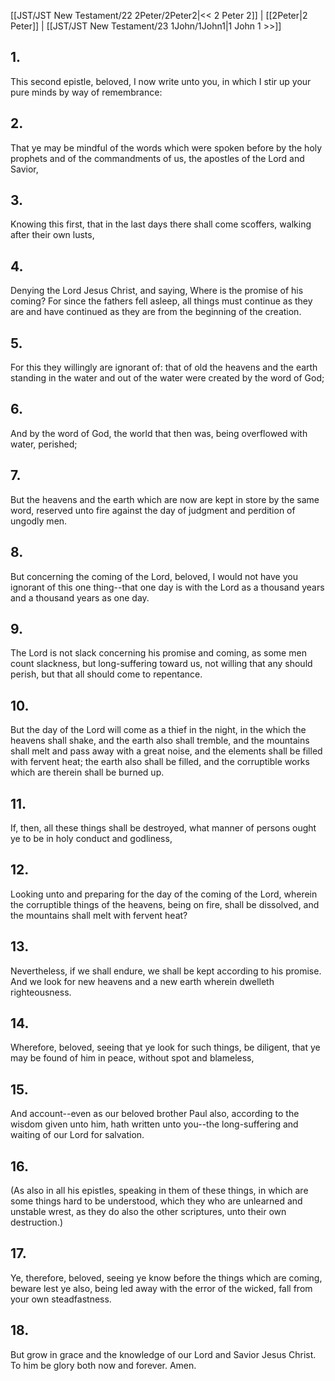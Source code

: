 [[JST/JST New Testament/22 2Peter/2Peter2|<< 2 Peter 2]] | [[2Peter|2 Peter]] | [[JST/JST New Testament/23 1John/1John1|1 John 1 >>]]
## 1.
This second epistle, beloved, I now write unto you, in which I stir up your pure minds by way of remembrance:
## 2.
That ye may be mindful of the words which were spoken before by the holy prophets and of the commandments of us, the apostles of the Lord and Savior,
## 3.
Knowing this first, that in the last days there shall come scoffers, walking after their own lusts,
## 4.
Denying the Lord Jesus Christ, and saying, Where is the promise of his coming? For since the fathers fell asleep, all things must continue as they are and have continued as they are from the beginning of the creation.
## 5.
For this they willingly are ignorant of: that of old the heavens and the earth standing in the water and out of the water were created by the word of God;
## 6.
And by the word of God, the world that then was, being overflowed with water, perished;
## 7.
But the heavens and the earth which are now are kept in store by the same word, reserved unto fire against the day of judgment and perdition of ungodly men.
## 8.
But concerning the coming of the Lord, beloved, I would not have you ignorant of this one thing\--that one day is with the Lord as a thousand years and a thousand years as one day.
## 9.
The Lord is not slack concerning his promise and coming, as some men count slackness, but long-suffering toward us, not willing that any should perish, but that all should come to repentance.
## 10.
But the day of the Lord will come as a thief in the night, in the which the heavens shall shake, and the earth also shall tremble, and the mountains shall melt and pass away with a great noise, and the elements shall be filled with fervent heat; the earth also shall be filled, and the corruptible works which are therein shall be burned up.
## 11.
If, then, all these things shall be destroyed, what manner of persons ought ye to be in holy conduct and godliness,
## 12.
Looking unto and preparing for the day of the coming of the Lord, wherein the corruptible things of the heavens, being on fire, shall be dissolved, and the mountains shall melt with fervent heat?
## 13.
Nevertheless, if we shall endure, we shall be kept according to his promise. And we look for new heavens and a new earth wherein dwelleth righteousness.
## 14.
Wherefore, beloved, seeing that ye look for such things, be diligent, that ye may be found of him in peace, without spot and blameless,
## 15.
And account\--even as our beloved brother Paul also, according to the wisdom given unto him, hath written unto you\--the long-suffering and waiting of our Lord for salvation.
## 16.
(As also in all his epistles, speaking in them of these things, in which are some things hard to be understood, which they who are unlearned and unstable wrest, as they do also the other scriptures, unto their own destruction.)
## 17.
Ye, therefore, beloved, seeing ye know before the things which are coming, beware lest ye also, being led away with the error of the wicked, fall from your own steadfastness.
## 18.
But grow in grace and the knowledge of our Lord and Savior Jesus Christ. To him be glory both now and forever. Amen.

